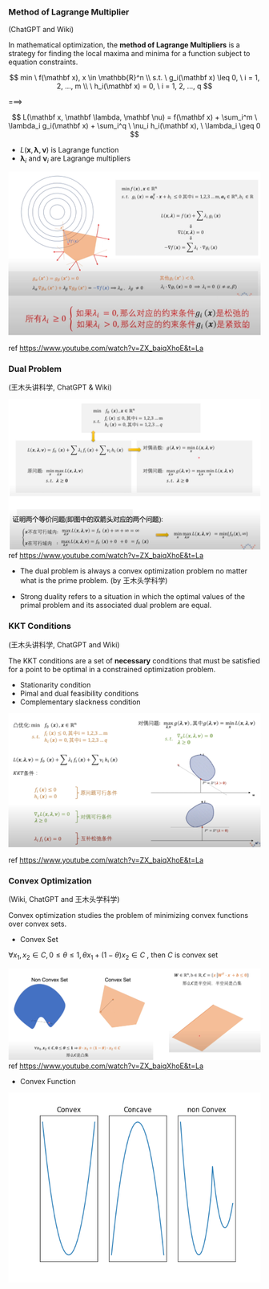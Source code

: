 ### Method of Lagrange Multiplier

(ChatGPT and Wiki)

In mathematical optimization, the **method of Lagrange Multipliers** is a strategy for finding the local maxima and minima for a function subject to equation constraints.

$$
    min \ f(\mathbf x), x \in \mathbb{R}^n \\
    s.t. \ g_i(\mathbf x) \leq 0, \ i = 1, 2, ..., m \\
         \ h_i(\mathbf x) = 0, \ i = 1, 2, ..., q
$$

===>

$$
    L(\mathbf x, \mathbf \lambda,  \mathbf \nu) 
    = f(\mathbf x) 
    + \sum_i^m \  \lambda_i g_i(\mathbf x) 
    + \sum_i^q \ \nu_i h_i(\mathbf x), 
    \  \lambda_i \geq 0 
$$


* $L(\mathbf x, \mathbf \lambda , \mathbf \nu)$ is Lagrange function
* $\mathbf \lambda_i$ and $\mathbf \nu_i$ are Lagrange multipliers


![](figures/Lagrange.png)

ref https://www.youtube.com/watch?v=ZX_baiqXhoE&t=La



### Dual Problem

(王木头讲科学, ChatGPT & Wiki)

![](figures/dual_problem.png)
ref https://www.youtube.com/watch?v=ZX_baiqXhoE&t=La


* The dual problem is always a convex optimization problem no matter what is the prime problem. (by 王木头学科学)


* Strong duality refers to a situation in which the optimal values of the primal problem and its associated dual problem are equal.


### KKT Conditions
(王木头讲科学, ChatGPT and Wiki)

The KKT conditions are a set of **necessary** conditions that must be satisfied for a point to be optimal in a constrained optimization problem.

* Stationarity condition
* Pimal and dual feasibility conditions
* Complementary slackness condition



![](figures\KKT_Conditions.png)

ref https://www.youtube.com/watch?v=ZX_baiqXhoE&t=La



### Convex Optimization

(Wiki, ChatGPT and 王木头学科学)

Convex optimization studies the problem of minimizing convex functions over convex sets.


* Convex Set

$\forall x_1, x_2 \in C,  0\le \theta \le 1, \theta x_1 + (1-\theta) x_2 \in C$ , then $C$ is convex set

![](figures/convex_set.png)
ref https://www.youtube.com/watch?v=ZX_baiqXhoE&t=La


* Convex Function

![](figures/convex_func.png)
